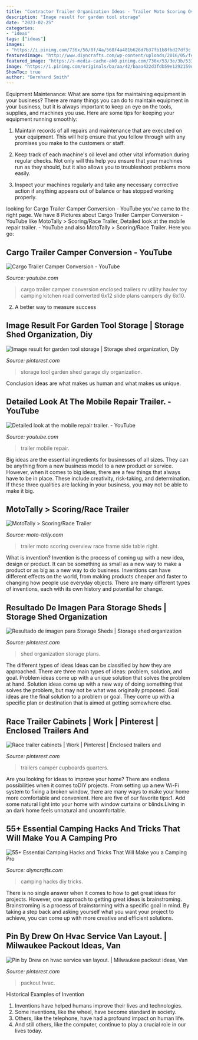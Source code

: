 ```yaml
---
title: "Contractor Trailer Organization Ideas - Trailer Moto Scoring Overview Race Frame Side Table Right"
description: "Image result for garden tool storage"
date: "2023-02-25"
categories:
- "ideas"
tags: ["ideas"]
images:
- "https://i.pinimg.com/736x/56/8f/4a/568f4a481b626d7b37fb1b8fbd27df3c.jpg"
featuredImage: "http://www.diyncrafts.com/wp-content/uploads/2016/05/featured-camping-lifehacks.jpg"
featured_image: "https://s-media-cache-ak0.pinimg.com/736x/53/3e/3b/533e3b89e334322f97ae4ba719ed6172--food-storage-rooms-trailer-organization.jpg"
image: "https://i.pinimg.com/originals/ba/aa/42/baaa422d3fdb59e1292159d9bb57b1ec.jpg"
ShowToc: true
author: "Bernhard Smith"
---
```



Equipment Maintenance: What are some tips for maintaining equipment in your business?
There are many things you can do to maintain equipment in your business, but it is always important to keep an eye on the tools, supplies, and machines you use. Here are some tips for keeping your equipment running smoothly:
1. Maintain records of all repairs and maintenance that are executed on your equipment. This will help ensure that you follow through with any promises you make to the customers or staff.

2. Keep track of each machine's oil level and other vital information during regular checks. Not only will this help you ensure that your machines run as they should, but it also allows you to troubleshoot problems more easily.

3. Inspect your machines regularly and take any necessary corrective action if anything appears out of balance or has stopped working properly.

	

		
looking for Cargo Trailer Camper Conversion - YouTube you've came to the right page. We have 8 Pictures about Cargo Trailer Camper Conversion - YouTube like MotoTally &gt; Scoring/Race Trailer, Detailed look at the mobile repair trailer. - YouTube and also MotoTally &gt; Scoring/Race Trailer. Here you go:
		
    
## Cargo Trailer Camper Conversion - YouTube

<img loading=lazy src="http://i.ytimg.com/vi/04wZvksZD6U/maxresdefault.jpg" onerror="this.onerror=null;this.src='https://tse2.mm.bing.net/th?id=OIP.CjBqURlEnwhUXiK3ZcIJNwHaEK&amp;pid=15.1';" alt="Cargo Trailer Camper Conversion - YouTube">

_Source: youtube.com_

>cargo trailer camper conversion enclosed trailers rv utility hauler toy camping kitchen road converted 6x12 slide plans campers diy 6x10. 

	

2. A better way to measure success

    
## Image Result For Garden Tool Storage | Storage Shed Organization, Diy

<img loading=lazy src="https://i.pinimg.com/originals/ba/aa/42/baaa422d3fdb59e1292159d9bb57b1ec.jpg" onerror="this.onerror=null;this.src='https://tse3.mm.bing.net/th?id=OIP.WBXDwBfreK_V2WWtgycjBgHaJ3&amp;pid=15.1';" alt="Image result for garden tool storage | Storage shed organization, Diy">

_Source: pinterest.com_

>storage tool garden shed garage diy organization. 

	

Conclusion
ideas are what makes us human and what makes us unique.

    
## Detailed Look At The Mobile Repair Trailer. - YouTube

<img loading=lazy src="https://i.ytimg.com/vi/RP645syVnSQ/maxresdefault.jpg" onerror="this.onerror=null;this.src='https://tse4.mm.bing.net/th?id=OIP.ex5XzbmbaX0jfgjzuR6N4wHaEK&amp;pid=15.1';" alt="Detailed look at the mobile repair trailer. - YouTube">

_Source: youtube.com_

>trailer mobile repair. 

	

Big ideas are the essential ingredients for businesses of all sizes. They can be anything from a new business model to a new product or service. However, when it comes to big ideas, there are a few things that always have to be in place. These include creativity, risk-taking, and determination. If these three qualities are lacking in your business, you may not be able to make it big.

    
## MotoTally &gt; Scoring/Race Trailer

<img loading=lazy src="http://www.moto-tally.com/images/Trailer/Big/Overview.jpg" onerror="this.onerror=null;this.src='https://tse2.mm.bing.net/th?id=OIP.AKQMq-JId217y-T7sBh_CgHaFj&amp;pid=15.1';" alt="MotoTally &gt; Scoring/Race Trailer">

_Source: moto-tally.com_

>trailer moto scoring overview race frame side table right. 

	

What is invention?
Invention is the process of coming up with a new idea, design or product. It can be something as small as a new way to make a product or as big as a new way to do business. Inventions can have different effects on the world, from making products cheaper and faster to changing how people use everyday objects. There are many different types of inventions, each with its own history and potential for change.

    
## Resultado De Imagen Para Storage Sheds | Storage Shed Organization

<img loading=lazy src="https://i.pinimg.com/736x/56/8f/4a/568f4a481b626d7b37fb1b8fbd27df3c.jpg" onerror="this.onerror=null;this.src='https://tse4.mm.bing.net/th?id=OIP.gtzKs8H1cYhKu4sV4NGOQQHaJ3&amp;pid=15.1';" alt="Resultado de imagen para Storage Sheds | Storage shed organization">

_Source: pinterest.com_

>shed organization storage plans. 

	

The different types of ideas
Ideas can be classified by how they are approached. There are three main types of ideas: problem, solution, and goal. Problem ideas come up with a unique solution that solves the problem at hand. Solution ideas come up with a new way of doing something that solves the problem, but may not be what was originally proposed. Goal ideas are the final solution to a problem or goal. They come up with a specific plan or destination that is aimed at getting somewhere else.

    
## Race Trailer Cabinets | Work | Pinterest | Enclosed Trailers And

<img loading=lazy src="https://s-media-cache-ak0.pinimg.com/736x/53/3e/3b/533e3b89e334322f97ae4ba719ed6172--food-storage-rooms-trailer-organization.jpg" onerror="this.onerror=null;this.src='https://tse2.mm.bing.net/th?id=OIP.1X6e4I0BnyyXu8QTwff72QHaJ3&amp;pid=15.1';" alt="Race trailer cabinets | Work | Pinterest | Enclosed trailers and">

_Source: pinterest.com_

>trailers camper cupboards quarters. 

	

Are you looking for ideas to improve your home? There are endless possibilities when it comes toDIY projects. From setting up a new Wi-Fi system to fixing a broken window, there are many ways to make your home more comfortable and convenient. Here are five of our favorite tips:1. Add some natural light into your home with window curtains or blinds.Living in an dark home feels unnatural and uncomfortable.

    
## 55+ Essential Camping Hacks And Tricks That Will Make You A Camping Pro

<img loading=lazy src="http://www.diyncrafts.com/wp-content/uploads/2016/05/featured-camping-lifehacks.jpg" onerror="this.onerror=null;this.src='https://tse1.mm.bing.net/th?id=OIP.R-859DVACJhxadO0wRkywAHaD4&amp;pid=15.1';" alt="55+ Essential Camping Hacks and Tricks That Will Make you a Camping Pro">

_Source: diyncrafts.com_

>camping hacks diy tricks. 

	

There is no single answer when it comes to how to get great ideas for projects. However, one approach to getting great ideas is brainstroming. Brainstroming is a process of brainstorming with a specific goal in mind. By taking a step back and asking yourself what you want your project to achieve, you can come up with more creative and efficient solutions.

    
## Pin By Drew On Hvac Service Van Layout. | Milwaukee Packout Ideas, Van

<img loading=lazy src="https://i.pinimg.com/736x/7c/6f/38/7c6f38d7cb0a8a31a4eed1a87f6d3170.jpg" onerror="this.onerror=null;this.src='https://tse2.mm.bing.net/th?id=OIP.wopD0gnl78BYjSyZWEei1AHaJ3&amp;pid=15.1';" alt="Pin by Drew on hvac service van layout. | Milwaukee packout ideas, Van">

_Source: pinterest.com_

>packout hvac. 

	

Historical Examples of Invention
1. Inventions have helped humans improve their lives and technologies. 
2. Some inventions, like the wheel, have become standard in society. 
3. Others, like the telephone, have had a profound impact on human life. 
4. And still others, like the computer, continue to play a crucial role in our lives today.

